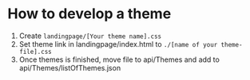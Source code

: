 # How to develop a theme
1. Create ``landingpage/[Your theme name].css`` 
2. Set theme link in landingpage/index.html to ``./[name of your theme-file].css``
3. Once themes is finished, move file to api/Themes and add to api/Themes/listOfThemes.json